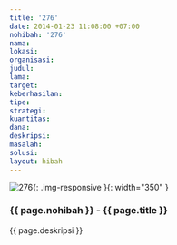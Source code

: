 ```yaml
---
title: '276'
date: 2014-01-23 11:08:00 +07:00
nohibah: '276'
nama:
lokasi:
organisasi:
judul:
lama:
target:
keberhasilan:
tipe:
strategi:
kuantitas:
dana:
deskripsi:
masalah:
solusi:
layout: hibah
---
```


![276](/static/img/hibahcms/276.png){: .img-responsive }{: width="350" }

### {{ page.nohibah }} - {{ page.title }}

{{ page.deskripsi }}
